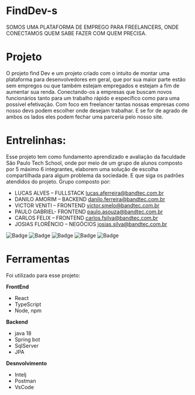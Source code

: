 # FindDev-s
SOMOS UMA PLATAFORMA DE EMPREGO PARA FREELANCERS, ONDE 
CONECTAMOS QUEM SABE FAZER COM QUEM PRECISA.

# Projeto
O projeto find Dev e um projeto criado com o intuito de montar uma plataforma para desenvolvedores em geral, que por sua maior parte estão sem empregos ou que também estejam empregados e estejam a fim de aumentar sua renda. Conectando-os a empresas que buscam novos funcionários tanto para um trabalho rápido e específico como para uma possível efetivação.
Com foco em freelancer tantas nossas empresas como nosso devs podem escolher onde desejam trabalhar. E se for de agrado de ambos os lados eles podem fechar uma parceria pelo nosso site.
# Entrelinhas:
Esse projeto tem como fundamento aprendizado e avaliação da faculdade São Paulo Tech School, onde por meio de um grupo de alunos composto por 5 máximo 6 integrantes, elaborem uma solução de escolha compartilhada para algum problema da sociedade. E que siga os padrões atendidos do projeto. 
Grupo composto por:

-	LUCAS ALVES – FULLSTACK
lucas.aferreira@bandtec.com.br
-	DANILO AMORIM – BACKEND
danilo.ferreira@bandtec.com.br
-	VICTOR VENITI – FRONTEND
victor.smelo@bandtec.com.br
-	PAULO GABRIEL- FRONTEND
paulo.asouza@bandtec.com.br
-	CARLOS FELIX – FRONTEND
carlos.fsilva@bandtec.com.br
-	JOSIAS FLORÊNCIO – NEGÓCIOS
josias.silva@bandtec.com.br

![Badge](https://img.shields.io/badge/Code-react-0366d6?&logo=react) 
![Badge](https://img.shields.io/badge/Figma-layout-76608a?&logo=api)
![Badge](https://img.shields.io/badge/API-integration-4c9d1f?&logo=api)
![Badge](https://img.shields.io/badge/Java-11-red)
![Badge](https://img.shields.io/badge/SpringBoot-2.7-green)

# Ferramentas
Foi utilizado para esse projeto:

**FrontEnd**
- React 
- TypeScript
- Node, npm

**Backend**
- java 18
- Spring bot
- SqlServer
- JPA

**Desnvolvimento**
- Intelj
- Postman 
- VsCode
